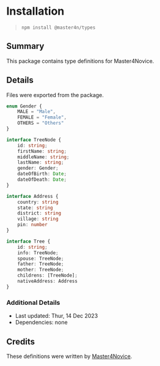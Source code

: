 # Installation

> `npm install @master4n/types`

## Summary

This package contains type definitions for Master4Novice.

## Details

Files were exported from the package.

````ts
enum Gender {
    MALE = "Male",
    FEMALE = "Female",
    OTHERS = "Others"
}

interface TreeNode {
    id: string;
    firstName: string;
    middleName: string;
    lastName: string;
    gender: Gender;
    dateOfBirth: Date;
    dateOfDeath: Date;
}

interface Address {
    country: string
    state: string
    district: string
    village: string
    pin: number
}

interface Tree {
    id: string;
    info: TreeNode;
    spouse: TreeNode;
    father: TreeNode;
    mother: TreeNode;
    childrens: [TreeNode];
    nativeAddress: Address
}
````

### Additional Details

* Last updated: Thur, 14 Dec 2023
* Dependencies: none

## Credits

These definitions were written by [Master4Novice](https://github.com/Master4Novice).
